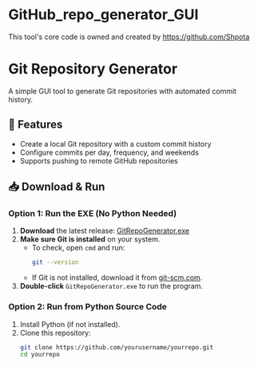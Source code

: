 # GitHub_repo_generator_GUI
This tool's core code is owned and created by https://github.com/Shpota

 
# Git Repository Generator

A simple GUI tool to generate Git repositories with automated commit history.

## 🔹 Features
- Create a local Git repository with a custom commit history
- Configure commits per day, frequency, and weekends
- Supports pushing to remote GitHub repositories

## 📥 Download & Run
### **Option 1: Run the EXE (No Python Needed)**
1. **Download** the latest release: [GitRepoGenerator.exe](./GitRepoGenerator.exe)
2. **Make sure Git is installed** on your system.  
   - To check, open `cmd` and run:
     ```sh
     git --version
     ```
   - If Git is not installed, download it from [git-scm.com](https://git-scm.com/downloads).
3. **Double-click** `GitRepoGenerator.exe` to run the program.

### **Option 2: Run from Python Source Code**
1. Install Python (if not installed).
2. Clone this repository:
   ```sh
   git clone https://github.com/yourusername/yourrepo.git
   cd yourrepo
